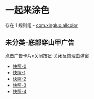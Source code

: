 # 一起来涂色

存在 1 规则组 - [com.xingluo.allcolor](/src/apps/com.xingluo.allcolor.ts)

## 未分类-底部穿山甲广告

点击广告卡片x关闭按钮-关闭反馈理由弹窗

- [快照-0](https://i.gkd.li/i/12640358)
- [快照-1](https://i.gkd.li/i/12640359)
- [快照-2](https://i.gkd.li/i/12640362)
- [快照-3](https://i.gkd.li/i/12640374)
- [快照-4](https://i.gkd.li/i/12640406)
